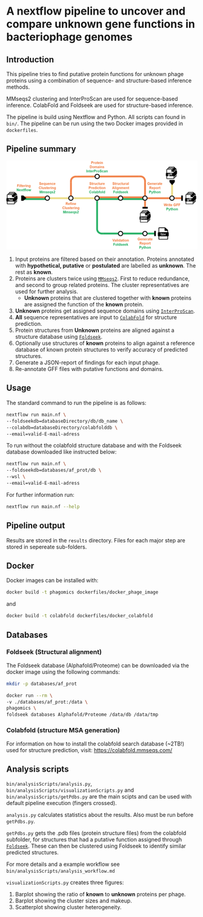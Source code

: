 # A nextflow pipeline to uncover and compare unknown gene functions in bacteriophage genomes

## Introduction

This pipeline tries to find putative protein functions for unknown phage proteins using a combination of sequence- and structure-based inference methods.

MMseqs2 clustering and InterProScan are used for sequence-based inference.
ColabFold and Foldseek are used for structure-based inference.

The pipeline is build using Nextflow and Python. All scripts can found in `bin/`.
The pipeline can be run using the two Docker images provided in `dockerfiles`.

## Pipeline summary

<picture>
  <source media="(prefers-color-scheme: dark)" srcset="pipeline-subway-alt.png">
  <source media="(prefers-color-scheme: light)" srcset="pipeline-subway.png">
  <img alt="Fallback" src="pipeline-subway-alt.png">
</picture>

1. Input proteins are filtered based on their annotation. Proteins annotated with **hypothetical, putative** or **postulated** are labelled as **unknown**. The rest as **known**.
2. Proteins are clusters twice using [`MMseqs2`](https://github.com/soedinglab/MMseqs2). First to reduce redundance, and second to group related proteins. The cluster representatives are used for further analysis.
    - **Unknown** proteins that are clustered together with **known** proteins are assigned the function of the **known** protein. 
3. **Unknown** proteins get assigned sequence domains using [`InterProScan`](https://www.ebi.ac.uk/interpro/search/sequence/).
4. **All** sequence representatives are input to [`ColabFold`](https://github.com/sokrypton/ColabFold) for structure prediction.
5. Protein structures from **Unknown** proteins are aligned against a structure database using [`Foldseek`](https://github.com/steineggerlab/foldseek).
6. Optionally use structures of **known** proteins to align against a reference database of known protein structures to verify accuracy of predicted structures.
7. Generate a JSON-report of findings for each input phage. 
8. Re-annotate GFF files with putative functions and domains.

## Usage

The standard command to run the pipeline is as follows:
```bash
nextflow run main.nf \
--foldseekdb=databaseDirectory/db/db_name \
--colabdb=databaseDirectory/colabfolddb \
--email=valid-E-mail-adress
```

To run without the colabfold structure database and with the Foldseek database downloaded like instructed below:
```bash
nextflow run main.nf \
--foldseekdb=databases/af_prot/db \
--wsl \
--email=valid-E-mail-adress
```

For further information run:
```bash
nextflow run main.nf --help
```

## Pipeline output
Results are stored in the `results` directory. Files for each major step are stored in sepereate sub-folders.

## Docker
Docker images can be installed with:
```bash
docker build -t phagomics dockerfiles/docker_phage_image
```
and
```bash
docker build -t colabfold dockerfiles/docker_colabfold
```

## Databases
### Foldseek (Structural alignment)
The Foldseek database (Alphafold/Proteome) can be downloaded via the docker image using the following commands:
```bash
mkdir -p databases/af_prot
```
```bash
docker run --rm \
-v ./databases/af_prot:/data \
phagomics \
foldseek databases Alphafold/Proteome /data/db /data/tmp
```

### Colabfold (structure MSA generation)
For information on how to install the colabfold search database (~2TB!) used for structure prediction, visit: https://colabfold.mmseqs.com/

## Analysis scripts
`bin/analysisScripts/analysis.py`, `bin/analysisScripts/visualizationScripts.py` and `bin/analysisScripts/getPdbs.py` are the main scipts and can be used with default pipeline execution (fingers crossed).

`analysis.py` calculates statistics about the results. Also must be run before `getPdbs.py`.

`getPdbs.py` gets the .pdb files (protein structure files) from the colabfold subfolder, for structures that had a putative function assigned through [`Foldseek`](https://github.com/steineggerlab/foldseek). These can then be clustered using Foldseek to identify similar predicted structures.

For more details and a example workflow see `bin/analysisScripts/analysis_workflow.md`

`visualizationScripts.py` creates three figures: 
1. Barplot showing the ratio of **known** to **unknown** proteins per phage.
2. Barplot showing the cluster sizes and makeup.
3. Scatterplot showing cluster heterogeneity.
